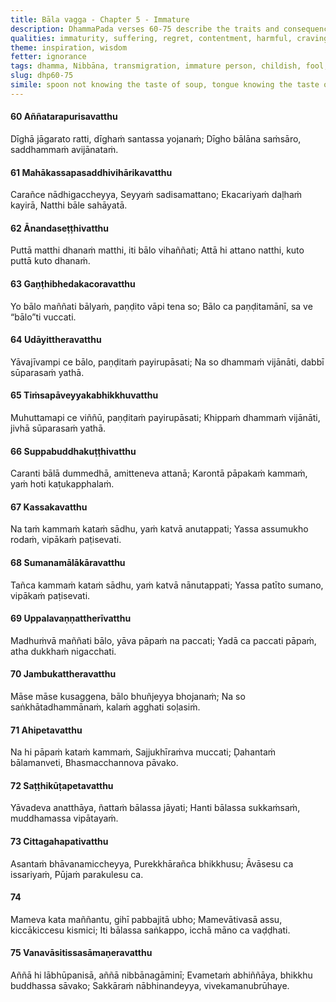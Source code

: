 ```yaml
---
title: Bāla vagga - Chapter 5 - Immature
description: DhammaPada verses 60-75 describe the traits and consequences for an immature person. They suffer from delusion, cling to false views of self and possessions, perform harmful actions, seek status without wisdom, and long for recognition. In contrast, the wise avoid their company and pursue seclusion and true understanding of the Dhamma.
qualities: immaturity, suffering, regret, contentment, harmful, craving, conceit, solitude, companionship
theme: inspiration, wisdom
fetter: ignorance
tags: dhamma, Nibbāna, transmigration, immature person, childish, fool, affliction, discernment, wise, harm, injury, enemy, regret, remorse, conception, volition, respect, acquisitions, immature, ignorance, dhp
slug: dhp60-75
simile: spoon not knowing the taste of soup, tongue knowing the taste of soup, fire hidden beneath ashes
---
```


#### 60 Aññatarapurisavatthu

Dīghā jāgarato ratti,
dīghaṁ santassa yojanaṁ;
Dīgho bālāna saṁsāro,
saddhammaṁ avijānataṁ.

#### 61 Mahākassapasaddhivihārikavatthu

Carañce nādhigaccheyya,
Seyyaṁ sadisamattano;
Ekacariyaṁ daḷhaṁ kayirā,
Natthi bāle sahāyatā.

#### 62 Ānandaseṭṭhivatthu

Puttā matthi dhanaṁ matthi,
iti bālo vihaññati;
Attā hi attano natthi,
kuto puttā kuto dhanaṁ.

#### 63 Gaṇṭhibhedakacoravatthu

Yo bālo maññati bālyaṁ,
paṇḍito vāpi tena so;
Bālo ca paṇḍitamānī,
sa ve “bālo”ti vuccati.

#### 64 Udāyittheravatthu

Yāvajīvampi ce bālo,
paṇḍitaṁ payirupāsati;
Na so dhammaṁ vijānāti,
dabbī sūparasaṁ yathā.

#### 65 Tiṁsapāveyyakabhikkhuvatthu

Muhuttamapi ce viññū,
paṇḍitaṁ payirupāsati;
Khippaṁ dhammaṁ vijānāti,
jivhā sūparasaṁ yathā.

#### 66 Suppabuddhakuṭṭhivatthu

Caranti bālā dummedhā,
amitteneva attanā;
Karontā pāpakaṁ kammaṁ,
yaṁ hoti kaṭukapphalaṁ.

#### 67 Kassakavatthu

Na taṁ kammaṁ kataṁ sādhu,
yaṁ katvā anutappati;
Yassa assumukho rodaṁ,
vipākaṁ paṭisevati.

#### 68 Sumanamālākāravatthu

Tañca kammaṁ kataṁ sādhu,
yaṁ katvā nānutappati;
Yassa patīto sumano,
vipākaṁ paṭisevati.

#### 69 Uppalavaṇṇattherīvatthu

Madhuṁvā maññati bālo,
yāva pāpaṁ na paccati;
Yadā ca paccati pāpaṁ,
atha dukkhaṁ nigacchati.

#### 70 Jambukattheravatthu

Māse māse kusaggena,
bālo bhuñjeyya bhojanaṁ;
Na so saṅkhātadhammānaṁ,
kalaṁ agghati soḷasiṁ.

#### 71 Ahipetavatthu

Na hi pāpaṁ kataṁ kammaṁ,
Sajjukhīraṁva muccati;
Ḍahantaṁ bālamanveti,
Bhasmacchannova pāvako.

#### 72 Saṭṭhikūṭapetavatthu

Yāvadeva anatthāya,
ñattaṁ bālassa jāyati;
Hanti bālassa sukkaṁsaṁ,
muddhamassa vipātayaṁ.

#### 73 Cittagahapativatthu

Asantaṁ bhāvanamiccheyya,
Purekkhārañca bhikkhusu;
Āvāsesu ca issariyaṁ,
Pūjaṁ parakulesu ca.

#### 74

Mameva kata maññantu,
gihī pabbajitā ubho;
Mamevātivasā assu,
kiccākiccesu kismici;
Iti bālassa saṅkappo,
icchā māno ca vaḍḍhati.

#### 75 Vanavāsitissasāmaṇeravatthu

Aññā hi lābhūpanisā,
aññā nibbānagāminī;
Evametaṁ abhiññāya,
bhikkhu buddhassa sāvako;
Sakkāraṁ nābhinandeyya,
vivekamanubrūhaye.
